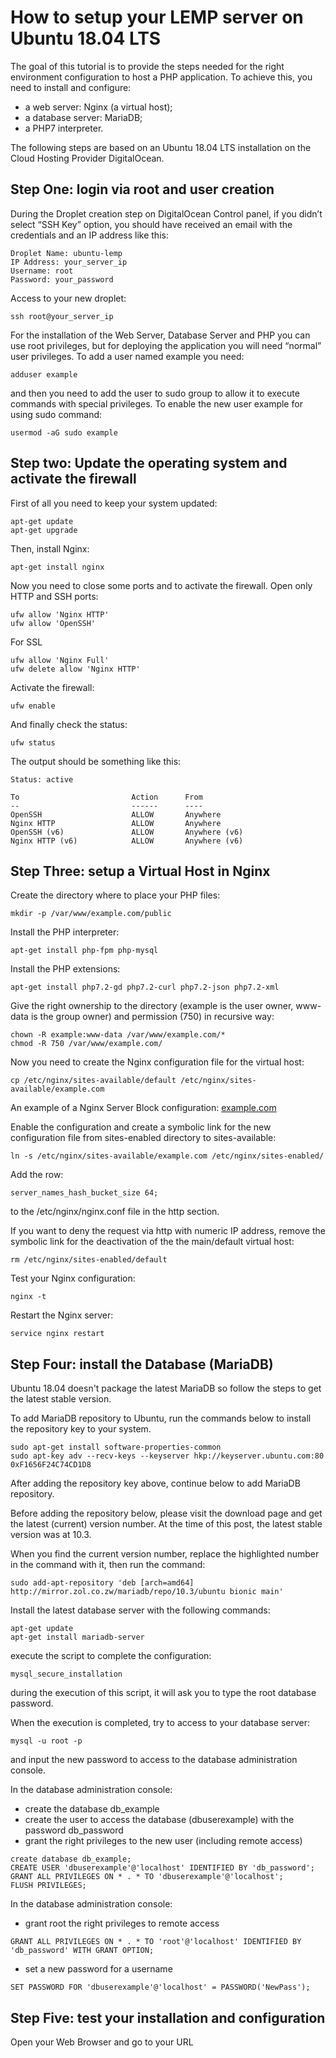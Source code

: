 # How to setup your LEMP server on Ubuntu 18.04 LTS

The goal of this tutorial is to provide the steps needed for the right environment configuration to host a PHP application. To achieve this, you need to install and configure:

* a web server: Nginx (a virtual host);
* a database server: MariaDB;
* a PHP7 interpreter.

The following steps are based on an Ubuntu 18.04 LTS installation on the Cloud Hosting Provider
DigitalOcean.


## Step One: login via root and user creation

During the Droplet creation step on DigitalOcean Control panel, if you didn’t select “SSH Key” option, you should have received an email with the credentials and an IP address like this:

```
Droplet Name: ubuntu-lemp
IP Address: your_server_ip
Username: root
Password: your_password
```

Access to your new droplet:

```
ssh root@your_server_ip
```

For the installation of the Web Server, Database Server and PHP you can use root privileges, but for deploying the application you will need “normal” user privileges.
To add a user named example you need:

```
adduser example
```

and then you need to add the user to sudo group to allow it to execute commands with special privileges. To enable the new user example for using sudo command:

```
usermod -aG sudo example
```

## Step two: Update the operating system and activate the firewall

First of all you need to keep your system updated:

```
apt-get update
apt-get upgrade
```

Then, install Nginx:

```
apt-get install nginx
```

Now you need to close some ports and to activate the firewall.
Open only HTTP and SSH ports:

```
ufw allow 'Nginx HTTP'
ufw allow 'OpenSSH'
```

For SSL

```
ufw allow 'Nginx Full'
ufw delete allow 'Nginx HTTP'
```

Activate the firewall:

```
ufw enable
```

And finally check the status:

```
ufw status
```

The output should be something like this:

```
Status: active

To                         Action      From
--                         ------      ----
OpenSSH                    ALLOW       Anywhere
Nginx HTTP                 ALLOW       Anywhere
OpenSSH (v6)               ALLOW       Anywhere (v6)
Nginx HTTP (v6)            ALLOW       Anywhere (v6)
```

## Step Three: setup a Virtual Host in Nginx

Create the directory where to place your PHP files:

```
mkdir -p /var/www/example.com/public
```

Install the PHP interpreter:

```
apt-get install php-fpm php-mysql
```

Install the PHP extensions:

```
apt-get install php7.2-gd php7.2-curl php7.2-json php7.2-xml
```

Give the right ownership to the directory (example is the user owner, www-data is the group owner) and permission (750) in recursive way:

```
chown -R example:www-data /var/www/example.com/*
chmod -R 750 /var/www/example.com/
```

Now you need to create the Nginx configuration file for the virtual host:

```
cp /etc/nginx/sites-available/default /etc/nginx/sites-available/example.com
```

An example of a Nginx Server Block configuration: [example.com](/Nginx/_example.md)

Enable the configuration and create a symbolic link for the new configuration file from sites-enabled directory to sites-available:

```
ln -s /etc/nginx/sites-available/example.com /etc/nginx/sites-enabled/
```

Add the row:

```
server_names_hash_bucket_size 64;
```
to the /etc/nginx/nginx.conf file in the http section.

If you want to deny the request via http with numeric IP address, remove the symbolic link for the deactivation of the the main/default virtual host:

```
rm /etc/nginx/sites-enabled/default
```

Test your Nginx configuration:

```
nginx -t
```

Restart the Nginx server:

```
service nginx restart
```

## Step Four: install the Database (MariaDB)

Ubuntu 18.04 doesn't package the latest MariaDB so follow the steps to get
the latest stable version.

To add MariaDB repository to Ubuntu, run the commands below to
install the repository key to your system.

```
sudo apt-get install software-properties-common
sudo apt-key adv --recv-keys --keyserver hkp://keyserver.ubuntu.com:80 0xF1656F24C74CD1D8
```

After adding the repository key above, continue below to add MariaDB repository.

Before adding the repository below, please visit the download page and get the latest (current) version number. At the time of this post, the latest stable version was at 10.3.

When you find the current version number, replace the highlighted number in the command with it, then run the command:

```
sudo add-apt-repository 'deb [arch=amd64] http://mirror.zol.co.zw/mariadb/repo/10.3/ubuntu bionic main'
```

Install the latest database server with the following commands:

```
apt-get update
apt-get install mariadb-server
```
execute the script to complete the configuration:

```
mysql_secure_installation
```
during the execution of this script, it will ask you to type the root database password.

When the execution is completed, try to access to your database server:

```
mysql -u root -p
```
and input the new password to access to the database administration console.

In the database administration console:

* create the database db_example
* create the user to access the database (dbuserexample) with the password db_password
* grant the right privileges to the new user (including remote access)

```
create database db_example;
CREATE USER 'dbuserexample'@'localhost' IDENTIFIED BY 'db_password';
GRANT ALL PRIVILEGES ON * . * TO 'dbuserexample'@'localhost';
FLUSH PRIVILEGES;
```

In the database administration console:

* grant root the right privileges to remote access

```
GRANT ALL PRIVILEGES ON * . * TO 'root'@'localhost' IDENTIFIED BY 'db_password' WITH GRANT OPTION;
```

* set a new password for a username

```
SET PASSWORD FOR 'dbuserexample'@'localhost' = PASSWORD('NewPass');
```

## Step Five: test your installation and configuration

Open your Web Browser and go to your URL
